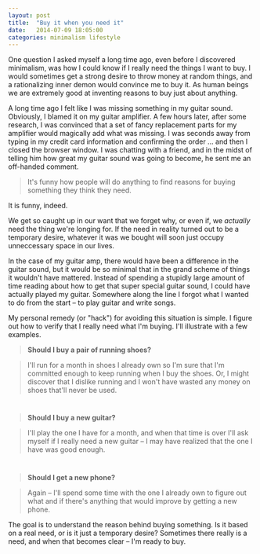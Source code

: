 ```yaml
---
layout: post
title:  "Buy it when you need it"
date:   2014-07-09 18:05:00
categories: minimalism lifestyle
---
```


One question I asked myself a long time ago, even before I discovered minimalism, was how I could know if I really need the things I want to buy. I would sometimes get a strong desire to throw money at random things, and a rationalizing inner demon would convince me to buy it. As human beings we are extremely good at inventing reasons to buy just about anything.

A long time ago I felt like I was missing something in my guitar sound. Obviously, I blamed it on my guitar amplifier. A few hours later, after some research, I was convinced that a set of fancy replacement parts for my amplifier would magically add what was missing. I was seconds away from typing in my credit card information and confirming the order … and then I closed the browser window. I was chatting with a friend, and in the midst of telling him how great my guitar sound was going to become, he sent me an off-handed comment.

> It's funny how people will do anything to find reasons for buying something they think they need.

It is funny, indeed.

We get so caught up in our want that we forget why, or even if, we *actually* need the thing we're longing for. If the need in reality turned out to be a temporary desire, whatever it was we bought will soon just occupy unneccessary space in our lives.

In the case of my guitar amp, there would have been a difference in the guitar sound, but it would be so minimal that in the grand scheme of things it wouldn't have mattered. Instead of spending a stupidly large amount of time reading about how to get that super special guitar sound, I could have actually played my guitar. Somewhere along the line I forgot what I wanted to do from the start – to play guitar and write songs.

My personal remedy (or "hack") for avoiding this situation is simple. I figure out how to verify that I really need what I'm buying. I'll illustrate with a few examples.


> **Should I buy a pair of running shoes?**

> I'll run for a month in shoes I already own so I'm sure that I'm committed enough to keep running when I buy the shoes. Or, I might discover that I dislike running and I won't have wasted any money on shoes that'll never be used.

#

> **Should I buy a new guitar?**

> I'll play the one I have for a month, and when that time is over I'll ask myself if I really need a new guitar – I may have realized that the one I have was good enough.

#

> **Should I get a new phone?**

> Again – I'll spend some time with the one I already own to figure out what and if there's anything that would improve by getting a new phone.


The goal is to understand the reason behind buying something. Is it based on a real need, or is it just a temporary desire? Sometimes there really is a need, and when that becomes clear – I'm ready to buy.